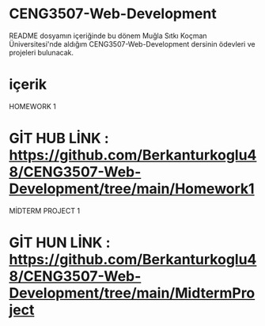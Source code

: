 # CENG3507-Web-Development

README dosyamın içeriğinde bu dönem Muğla Sıtkı Koçman Üniversitesi'nde aldığım 
CENG3507-Web-Development dersinin ödevleri ve projeleri bulunacak.

# içerik

HOMEWORK 1  
# GİT HUB LİNK : https://github.com/Berkanturkoglu48/CENG3507-Web-Development/tree/main/Homework1

MİDTERM PROJECT 1
# GİT HUN LİNK : https://github.com/Berkanturkoglu48/CENG3507-Web-Development/tree/main/MidtermProject

